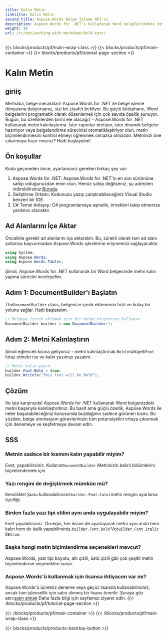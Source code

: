 ```yaml
---
title: Kalın Metin
linktitle: Kalın Metin
second_title: Aspose.Words Belge İşleme API'si
description: Aspose.Words for .NET'i kullanarak Word belgelerindeki metni nasıl kalın yapacağınızı adım adım kılavuzumuzla öğrenin. Belge biçimlendirmenizi otomatikleştirmek için mükemmeldir.
weight: 10
url: /tr/net/working-with-markdown/bold-text/
---
```


{{< blocks/products/pf/main-wrap-class >}}
{{< blocks/products/pf/main-container >}}
{{< blocks/products/pf/tutorial-page-section >}}

# Kalın Metin

## giriiş

Merhaba, belge meraklıları! Aspose.Words for .NET ile belge işleme dünyasına dalıyorsanız, sizi bir ziyafet bekliyor. Bu güçlü kütüphane, Word belgelerini programatik olarak düzenlemek için çok sayıda özellik sunuyor. Bugün, bu özelliklerden birini ele alacağız - Aspose.Words for .NET kullanarak metni kalınlaştırma. İster raporlar üretiyor, ister dinamik belgeler hazırlıyor veya belgelendirme sürecinizi otomatikleştiriyor olun, metin biçimlendirmesini kontrol etmeyi öğrenmek olmazsa olmazdır. Metninizi öne çıkarmaya hazır mısınız? Hadi başlayalım!

## Ön koşullar

Koda geçmeden önce, ayarlamanız gereken birkaç şey var:

1.  Aspose.Words for .NET: Aspose.Words for .NET'in en son sürümüne sahip olduğunuzdan emin olun. Henüz sahip değilseniz, şu adresten indirebilirsiniz:[Burada](https://releases.aspose.com/words/net/).
2. Geliştirme Ortamı: Kodunuzu yazıp çalıştırabileceğiniz Visual Studio benzeri bir IDE.
3. C# Temel Anlayışı: C# programlamaya aşinalık, örnekleri takip etmenize yardımcı olacaktır.

## Ad Alanlarını İçe Aktar

Öncelikle gerekli ad alanlarını içe aktaralım. Bu, sürekli olarak tam ad alanı yollarına başvurmadan Aspose.Words işlevlerine erişmemizi sağlayacaktır.

```csharp
using System;
using Aspose.Words;
using Aspose.Words.Tables;
```

Şimdi, Aspose.Words for .NET kullanarak bir Word belgesinde metni kalın yapma sürecini inceleyelim.

## Adım 1: DocumentBuilder'ı Başlatın

 The`DocumentBuilder` class, belgenize içerik eklemenin hızlı ve kolay bir yolunu sağlar. Hadi başlatalım.

```csharp
// Belgeye içerik eklemek için bir belge oluşturucu kullanın.
DocumentBuilder builder = new DocumentBuilder();
```

## Adım 2: Metni Kalınlaştırın

 Şimdi eğlenceli kısma geliyoruz - metni kalınlaştırmak.`Bold` mülkiyeti`Font` itiraz etmek`true` ve kalın yazımızı yazalım.

```csharp
// Metni kalın yapın.
builder.Font.Bold = true;
builder.Writeln("This text will be Bold");
```

## Çözüm

Ve işte karşınızda! Aspose.Words for .NET kullanarak Word belgenizdeki metni başarıyla kalınlaştırdınız. Bu basit ama güçlü özellik, Aspose.Words ile neler başarabileceğiniz konusunda buzdağının sadece görünen kısmı. Bu yüzden, belge otomasyon görevlerinizin tüm potansiyelini ortaya çıkarmak için denemeye ve keşfetmeye devam edin.

## SSS

### Metnin sadece bir kısmını kalın yapabilir miyim?
 Evet, yapabilirsiniz. Kullanın`DocumentBuilder` Metninizin belirli bölümlerini biçimlendirmek için.

### Yazı rengini de değiştirmek mümkün mü?
 Kesinlikle! Şunu kullanabilirsiniz`builder.Font.Color`metin rengini ayarlama özelliği.

### Birden fazla yazı tipi stilini aynı anda uygulayabilir miyim?
 Evet yapabilirsiniz. Örneğin, her ikisini de ayarlayarak metni aynı anda hem kalın hem de italik yapabilirsiniz.`builder.Font.Bold` Ve`builder.Font.Italic` ile`true`.

### Başka hangi metin biçimlendirme seçenekleri mevcut?
Aspose.Words, yazı tipi boyutu, altı çizili, üstü çizili gibi çok çeşitli metin biçimlendirme seçenekleri sunar.

### Aspose.Words'ü kullanmak için lisansa ihtiyacım var mı?
 Aspose.Words'ü ücretsiz deneme veya geçici lisansla kullanabilirsiniz, ancak tam işlevsellik için satın alınmış bir lisans önerilir. Şuraya göz atın:[satın almak](https://purchase.aspose.com/buy) Daha fazla bilgi için sayfamızı ziyaret edin.
{{< /blocks/products/pf/tutorial-page-section >}}

{{< /blocks/products/pf/main-container >}}
{{< /blocks/products/pf/main-wrap-class >}}

{{< blocks/products/products-backtop-button >}}
